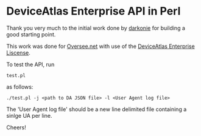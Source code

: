 DeviceAtlas Enterprise API in Perl
=================

Thank you very much to the initial work done by [darkonie](https://github.com/darkonie/Device-atlas-API-in-Perl "Maksym Naboka") for building a good starting point.

This work was done for [Oversee.net](http://www.oversee.net/ "Oversee.net") with use of the [DeviceAtlas Enterprise Liscense](http://deviceatlas.com/resourcecentre/Get+Started/Enterprise+API).

To test the API, run 
```
test.pl
```
 as follows:

```
./test.pl -j <path to DA JSON file> -l <User Agent log file>
```

The 'User Agent log file' should be a new line delimited file containing a sinlge UA per line.

Cheers!

